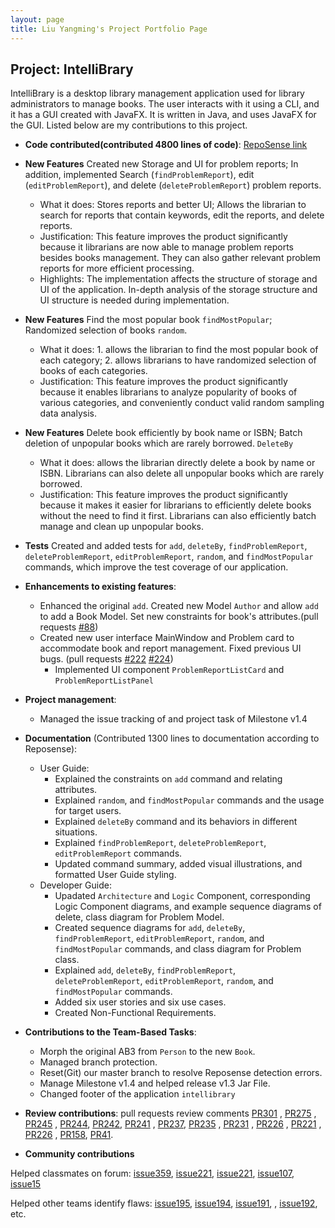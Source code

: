 ```yaml
---
layout: page
title: Liu Yangming's Project Portfolio Page
---
```

## Project: IntelliBrary

IntelliBrary is a desktop library management application used for library administrators to manage books. The user interacts with it using a CLI, and it has a GUI created with JavaFX. It is written in Java, and uses JavaFX for the GUI. Listed below are my contributions to this project.

* **Code contributed(contributed 4800 lines of code)**: [RepoSense link](https://nus-cs2103-ay2021s1.github.io/tp-dashboard/#breakdown=true&search=&sort=groupTitle&sortWithin=title&since=2020-08-14&timeframe=commit&mergegroup=&groupSelect=groupByRepos&checkedFileTypes=docs~functional-code~test-code~other&tabOpen=true&tabType=authorship&tabAuthor=richardcom&tabRepo=AY2021S1-CS2103-F09-3%2Ftp%5Bmaster%5D&authorshipIsMergeGroup=false&authorshipFileTypes=docs~functional-code~test-code)
 
 
* **New Features** Created new Storage and UI for problem reports; In addition, implemented Search (`findProblemReport`), edit (`editProblemReport`), and delete (`deleteProblemReport`) problem reports.
    * What it does: Stores reports and better UI; Allows the librarian to search for reports that contain keywords, edit the reports, and delete reports.
    * Justification: This feature improves the product significantly because it librarians are now able to manage problem reports besides books management. They can also gather relevant problem reports for more efficient processing.
    * Highlights: The implementation affects the structure of storage and UI of the application. In-depth analysis of the storage structure and UI structure is needed during implementation. 
    
* **New Features** Find the most popular book `findMostPopular`; Randomized selection of books `random`.
    * What it does: 1. allows the librarian to find the most popular book of each category; 2. allows librarians to have randomized selection of books of each categories.
    * Justification: This feature improves the product significantly because it enables librarians to analyze popularity of books of various categories, and conveniently conduct valid random sampling data analysis.

* **New Features** Delete book efficiently by book name or ISBN; Batch deletion of unpopular books which are rarely borrowed. `DeleteBy`
    * What it does: allows the librarian directly delete a book by name or ISBN. Librarians can also delete all unpopular books which are rarely borrowed.
    * Justification: This feature improves the product significantly because it makes it easier for librarians to efficiently delete books without the need to find it first. Librarians
    can also efficiently batch manage and clean up unpopular books.
* **Tests**  Created and added tests for `add`, `deleteBy`, `findProblemReport`, `deleteProblemReport`, `editProblemReport`, `random`, and `findMostPopular` commands, which improve the test coverage of our application.
* **Enhancements to existing features**:
  * Enhanced the original `add`. Created new Model `Author` and allow `add` to add a Book Model. Set new constraints for book's attributes.(pull requests [#88](https://github.com/AY2021S1-CS2103-F09-3/tp/pull/88))
  * Created new user interface MainWindow and Problem card to accommodate book and report management. Fixed previous UI bugs. (pull requests [#222](https://github.com/AY2021S1-CS2103-F09-3/tp/pull/222) [#224](https://github.com/AY2021S1-CS2103-F09-3/tp/pull/224))
    * Implemented UI component `ProblemReportListCard` and `ProblemReportListPanel`

* **Project management**:
  * Managed the issue tracking of and project task of Milestone v1.4

* **Documentation** (Contributed 1300 lines to documentation according to Reposense):
  * User Guide:
    * Explained the constraints on `add` command and relating attributes.
    * Explained `random`, and `findMostPopular` commands and the usage for target users.
    * Explained `deleteBy` command and its behaviors in different situations.
    * Explained `findProblemReport`, `deleteProblemReport`, `editProblemReport` commands.
    * Updated command summary, added visual illustrations, and formatted User Guide styling.
  * Developer Guide:
    * Upadated `Architecture` and `Logic` Component, corresponding Logic Component diagrams, and example sequence diagrams of delete, class diagram for Problem Model.
    * Created sequence diagrams for `add`, `deleteBy`, `findProblemReport`, `editProblemReport`, `random`, and `findMostPopular` commands, and class diagram for Problem class.
    * Explained `add`, `deleteBy`, `findProblemReport`, `deleteProblemReport`, `editProblemReport`, `random`, and `findMostPopular` commands.
    * Added six user stories and six use cases.
    * Created Non-Functional Requirements.

* **Contributions to the Team-Based Tasks**:
    * Morph the original AB3 from `Person` to the new `Book`.
    * Managed branch protection.
    * Reset(Git) our master branch to resolve Reposense detection errors.
    * Manage Milestone v1.4 and helped release v1.3 Jar File.
    * Changed footer of the application `intellibrary`

   
* **Review contributions**:
    pull requests review comments
    [PR301](https://github.com/AY2021S1-CS2103-F09-3/tp/pull/301)  , [PR275](https://github.com/AY2021S1-CS2103-F09-3/tp/pull/275) , [PR245](https://github.com/AY2021S1-CS2103-F09-3/tp/pull/245)
    , [PR244](https://github.com/AY2021S1-CS2103-F09-3/tp/pull/244), [PR242](https://github.com/AY2021S1-CS2103-F09-3/tp/pull/242), [PR241](https://github.com/AY2021S1-CS2103-F09-3/tp/pull/241)
    , [PR237](https://github.com/AY2021S1-CS2103-F09-3/tp/pull/237),  [PR235](https://github.com/AY2021S1-CS2103-F09-3/tp/pull/235) , [PR231](https://github.com/AY2021S1-CS2103-F09-3/tp/pull/231)
    , [PR226](https://github.com/AY2021S1-CS2103-F09-3/tp/pull/226) , [PR221](https://github.com/AY2021S1-CS2103-F09-3/tp/pull/221) , [PR226](https://github.com/AY2021S1-CS2103-F09-3/tp/pull/226)
    , [PR158](https://github.com/AY2021S1-CS2103-F09-3/tp/pull/158),  [PR41](https://github.com/AY2021S1-CS2103-F09-3/tp/pull/41).

* **Community contributions**

Helped classmates on forum: [issue359](https://github.com/nus-cs2103-AY2021S1/forum/issues/359), [issue221](https://github.com/nus-cs2103-AY2021S1/forum/issues/221), [issue221](https://github.com/nus-cs2103-AY2021S1/forum/issues/221), [issue107](https://github.com/nus-cs2103-AY2021S1/forum/issues/107), [issue15](https://github.com/nus-cs2103-AY2021S1/forum/issues/15)

Helped other teams identify flaws: [issue195](https://github.com/AY2021S1-CS2103-F10-2/tp/issues/195), [issue194](https://github.com/AY2021S1-CS2103-F10-2/tp/issues/194), [issue191](https://github.com/AY2021S1-CS2103-F10-2/tp/issues/191), , [issue192](https://github.com/AY2021S1-CS2103-F10-2/tp/issues/192), etc.
